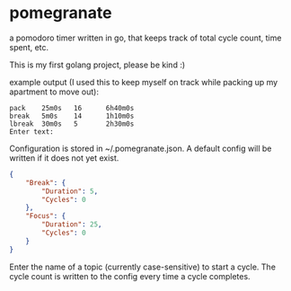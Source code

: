 # pomegranate
a pomodoro timer written in go, that keeps track of total cycle count, time spent, etc.

This is my first golang project, please be kind :)

example output (I used this to keep myself on track while packing up my apartment to move out):

```
pack    25m0s   16      6h40m0s 
break   5m0s    14      1h10m0s 
lbreak  30m0s   5       2h30m0s 
Enter text:              
```

Configuration is stored in ~/.pomegranate.json. A default config will be written if it does not yet exist.

```json
{
    "Break": {
        "Duration": 5, 
        "Cycles": 0
    },   
    "Focus": {
        "Duration": 25,
        "Cycles": 0
    }    
}
```
Enter the name of a topic (currently case-sensitive) to start a cycle. The cycle count is written to the config every time a cycle completes.
